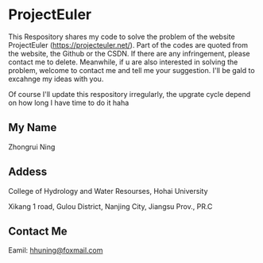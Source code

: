 # ProjectEuler
This Respository shares my code to solve the problem of the website ProjectEuler (https://projecteuler.net/). Part of the codes are quoted from the website, the Github or the CSDN. If there are any infringement, please contact me to delete. Meanwhile, if u are also interested in solving the problem, welcome to contact me and tell me your suggestion. I'll be gald to excahnge my ideas with you.

Of course I'll update this respository irregularly, the upgrate cycle depend on how long I have time to do it haha

## My Name
Zhongrui Ning

## Addess
College of Hydrology and Water Resourses, Hohai University

Xikang 1 road, Gulou District, Nanjing City, Jiangsu Prov., PR.C

## Contact Me
Eamil: hhuning@foxmail.com
